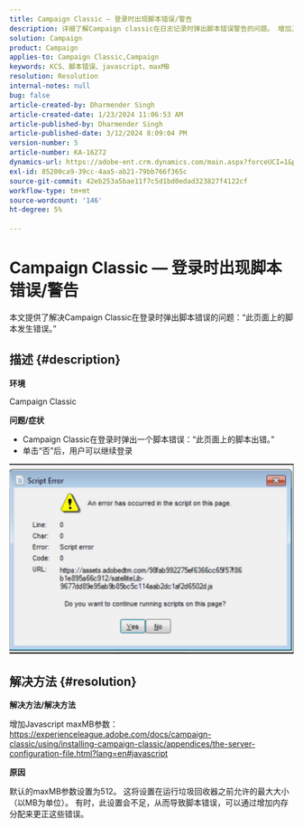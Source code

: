 ```yaml
---
title: Campaign Classic — 登录时出现脚本错误/警告
description: 详细了解Campaign classic在日志记录时弹出脚本错误警告的问题。 增加Javascript maxMB参数。
solution: Campaign
product: Campaign
applies-to: Campaign Classic,Campaign
keywords: KCS、脚本错误、javascript、maxMB
resolution: Resolution
internal-notes: null
bug: false
article-created-by: Dharmender Singh
article-created-date: 1/23/2024 11:06:53 AM
article-published-by: Dharmender Singh
article-published-date: 3/12/2024 8:09:04 PM
version-number: 5
article-number: KA-16272
dynamics-url: https://adobe-ent.crm.dynamics.com/main.aspx?forceUCI=1&pagetype=entityrecord&etn=knowledgearticle&id=3eda4c7e-dfb9-ee11-a569-6045bd006149
exl-id: 85200ca9-39cc-4aa5-ab21-79bb766f365c
source-git-commit: 42eb253a5bae11f7c5d1bd0edad323827f4122cf
workflow-type: tm+mt
source-wordcount: '146'
ht-degree: 5%

---
```


# Campaign Classic — 登录时出现脚本错误/警告


本文提供了解决Campaign Classic在登录时弹出脚本错误的问题：“此页面上的脚本发生错误。”

## 描述 {#description}


<b>环境</b>

Campaign Classic

<b>问题/症状</b>

- Campaign Classic在登录时弹出一个脚本错误：“此页面上的脚本出错。”
- 单击“否”后，用户可以继续登录


![](assets/___3fda4c7e-dfb9-ee11-a569-6045bd006149___.jpeg)


## 解决方法 {#resolution}


<b>解决方法/解决方法</b>

增加Javascript maxMB参数： https://experienceleague.adobe.com/docs/campaign-classic/using/installing-campaign-classic/appendices/the-server-configuration-file.html?lang=en#javascript

<b>原因</b>

默认的maxMB参数设置为512。 这将设置在运行垃圾回收器之前允许的最大大小（以MB为单位）。 有时，此设置会不足，从而导致脚本错误，可以通过增加内存分配来更正这些错误。
